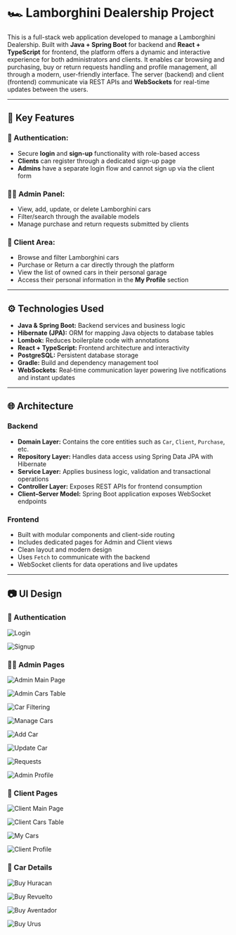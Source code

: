 # 🏎️ Lamborghini Dealership Project

This is a full-stack web application developed to manage a Lamborghini Dealership. Built with **Java + Spring Boot** for backend and **React + TypeScript** for frontend, the platform offers a dynamic and interactive experience for both administrators and clients. It enables car browsing and purchasing, buy or return requests handling and profile management, all through a modern, user-friendly interface.
The server (backend) and client (frontend) communicate via REST APIs and **WebSockets** for real-time updates between the users.

---

## 📌 Key Features

### 🔐 Authentication:
- Secure **login** and **sign-up** functionality with role-based access
- **Clients** can register through a dedicated sign-up page
- **Admins** have a separate login flow and cannot sign up via the client form

### 🧑‍💼 Admin Panel:
- View, add, update, or delete Lamborghini cars
- Filter/search through the available models
- Manage purchase and return requests submitted by clients

### 👤 Client Area:
- Browse and filter Lamborghini cars 
- Purchase or Return a car directly through the platform
- View the list of owned cars in their personal garage
- Access their personal information in the **My Profile** section

---

## ⚙️ Technologies Used

- **Java & Spring Boot:** Backend services and business logic  
- **Hibernate (JPA):** ORM for mapping Java objects to database tables  
- **Lombok:** Reduces boilerplate code with annotations 
- **React + TypeScript:** Frontend architecture and interactivity  
- **PostgreSQL:** Persistent database storage  
- **Gradle:** Build and dependency management tool
- **WebSockets**: Real‑time communication layer powering live notifications and instant updates

---

## 🌐 Architecture

### Backend
- **Domain Layer:** Contains the core entities such as `Car`, `Client`, `Purchase`, etc.
- **Repository Layer:** Handles data access using Spring Data JPA with Hibernate
- **Service Layer:** Applies business logic, validation and transactional operations
- **Controller Layer:** Exposes REST APIs for frontend consumption
- **Client–Server Model:** Spring Boot application exposes WebSocket endpoints

### Frontend
- Built with modular components and client-side routing 
- Includes dedicated pages for Admin and Client views
- Clean layout and modern design 
- Uses `Fetch` to communicate with the backend
- WebSocket clients for data operations and live updates  

---

## 📷 UI Design 

### 🔐 Authentication  


![Login](https://github.com/BiancaBya/Lamborghini-Dealership/blob/main/Lamborghini%20Pages/Login.png)

![Signup](https://github.com/BiancaBya/Lamborghini-Dealership/blob/main/Lamborghini%20Pages/SignUp.png)


### 🧑‍💼 Admin Pages  


![Admin Main Page](https://github.com/BiancaBya/Lamborghini-Dealership/blob/main/Lamborghini%20Pages/AdminMainPage.png)

![Admin Cars Table](https://github.com/BiancaBya/Lamborghini-Dealership/blob/main/Lamborghini%20Pages/AdminCarsTable.png)

![Car Filtering](https://github.com/BiancaBya/Lamborghini-Dealership/blob/main/Lamborghini%20Pages/CarFiltering.png)

![Manage Cars](https://github.com/BiancaBya/Lamborghini-Dealership/blob/main/Lamborghini%20Pages/ManageCars.png)

![Add Car](https://github.com/BiancaBya/Lamborghini-Dealership/blob/main/Lamborghini%20Pages/AddCar.png)

![Update Car](https://github.com/BiancaBya/Lamborghini-Dealership/blob/main/Lamborghini%20Pages/UpdateCar.png)

![Requests](https://github.com/BiancaBya/Lamborghini-Dealership/blob/main/Lamborghini%20Pages/Requests.png)

![Admin Profile](https://github.com/BiancaBya/Lamborghini-Dealership/blob/main/Lamborghini%20Pages/AdminProfile.png)


### 👤 Client Pages  


![Client Main Page](https://github.com/BiancaBya/Lamborghini-Dealership/blob/main/Lamborghini%20Pages/ClientMainPage.png)

![Client Cars Table](https://github.com/BiancaBya/Lamborghini-Dealership/blob/main/Lamborghini%20Pages/ClientCarsTable.png)

![My Cars](https://github.com/BiancaBya/Lamborghini-Dealership/blob/main/Lamborghini%20Pages/MyCars.png)

![Client Profile](https://github.com/BiancaBya/Lamborghini-Dealership/blob/main/Lamborghini%20Pages/ClientProfile.png)


### 🚗 Car Details  


![Buy Huracan](https://github.com/BiancaBya/Lamborghini-Dealership/blob/main/Lamborghini%20Pages/Huracan.png)

![Buy Revuelto](https://github.com/BiancaBya/Lamborghini-Dealership/blob/main/Lamborghini%20Pages/Revuelto.png)

![Buy Aventador](https://github.com/BiancaBya/Lamborghini-Dealership/blob/main/Lamborghini%20Pages/Aventador.png)

![Buy Urus](https://github.com/BiancaBya/Lamborghini-Dealership/blob/main/Lamborghini%20Pages/Urus.png)

